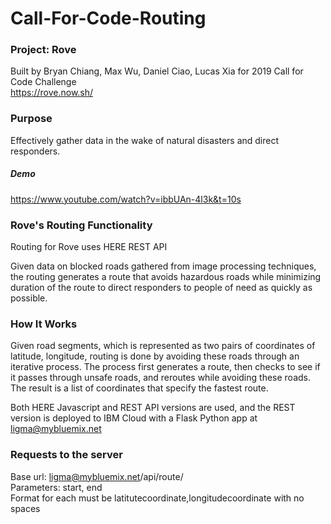 # Call-For-Code-Routing

### Project: Rove
Built by Bryan Chiang, Max Wu, Daniel Ciao, Lucas Xia for 2019 Call for Code Challenge  
https://rove.now.sh/

### Purpose
Effectively gather data in the wake of natural disasters and direct responders.

##### Demo
https://www.youtube.com/watch?v=ibbUAn-4l3k&t=10s

### Rove's Routing Functionality
Routing for Rove uses HERE REST API

Given data on blocked roads gathered from image processing techniques, the routing generates a route that avoids hazardous roads while minimizing duration of the route to direct responders to people of need as quickly as possible.

### How It Works
Given road segments, which is represented as two pairs of coordinates of latitude, longitude, routing is done by avoiding these roads through an iterative process. The process first generates a route, then checks to see if it passes through unsafe roads, and reroutes while avoiding these roads. The result is a list of coordinates that specify the fastest route.

Both HERE Javascript and REST API versions are used, and the REST version is deployed to IBM Cloud with a Flask Python app at ligma@mybluemix.net

### Requests to the server
Base url: ligma@mybluemix.net/api/route/  
Parameters: start, end  
Format for each must be latitutecoordinate,longitudecoordinate with no spaces  

